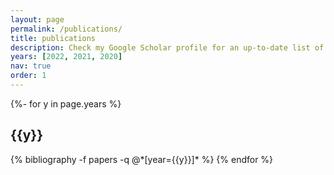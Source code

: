 ```yaml
---
layout: page
permalink: /publications/
title: publications
description: Check my Google Scholar profile for an up-to-date list of publications.
years: [2022, 2021, 2020]
nav: true
order: 1
---
```

<!-- _pages/publications.md -->
<div class="publications">

{%- for y in page.years %}
  <h2 class="year">{{y}}</h2>
  {% bibliography -f papers -q @*[year={{y}}]* %}
{% endfor %}

</div>
